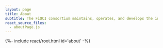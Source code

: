 ```yaml
---
layout: page
title: About
subtitle: The FiQCI consortium maintains, operates, and develops the infrastructure
react_source_files:
  - aboutPage.js
---
```


{%- include react/root.html id='about' -%}


